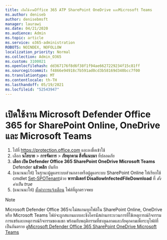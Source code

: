 ```yaml
---
title: เปิดใช้งานOffice 365 ATP SharePoint OneDrive และMicrosoft Teams
ms.author: deniseb
author: denisebmsft
manager: laurawi
ms.date: 04/21/2020
ms.audience: Admin
ms.topic: article
ms.service: o365-administration
ROBOTS: NOINDEX, NOFOLLOW
localization_priority: Normal
ms.collection: Admin_O365
ms.custom: 3100021
ms.openlocfilehash: dd367176f8d6f38f1f94ae6627229234f15c81ff
ms.sourcegitcommit: f4866e94918c7b591ad0cd3b58169d340bcc7f00
ms.translationtype: MT
ms.contentlocale: th-TH
ms.lasthandoff: 05/19/2021
ms.locfileid: "52543947"
---
```

# <a name="enable-microsoft-defender-for-office-365-for-sharepoint-online-onedrive-and-microsoft-teams"></a>เปิดใช้งาน Microsoft Defender Office 365 for SharePoint Online, OneDrive และ Microsoft Teams

1. ไปที่ https://protection.office.com และลงชื่อเข้าใช้
2. เลือก **นโยบาย**  >  **การจัดการ**  >  **ภัยคุกคาม สิ่งที่แนบมา** ที่ปลอดภัย
3. **เลือก เปิด Defender Office 365 SharePoint OneDrive Microsoft Teams** Defender **แล้วคลิก** บันทึก
4. (แนะนนะให้) ในฐานะผู้ดูแลระบบส่วนกลางหรือผู้ดูแลระบบ SharePoint Online ให้เรียกใช้ cmdlet [Set-SPOTenant](/powershell/module/sharepoint-online/Set-SPOTenant?view=sharepoint-ps)ด้วย **พารามิเตอร์ DisallowInfectedFileDownload** ที่ *ตั้งค่าเป็น true*
5. (แนะนนะให้) [ตั้งค่าการแจ้งเตือน](/microsoft-365/security/office-365-security/turn-on-atp-for-spo-odb-and-teams#set-up-alerts-for-detected-files) ไฟล์ที่ถูกตรวจพบ

> [!NOTE]
> Microsoft Defender Office 365จะไม่สแกนทุกไฟล์ใน SharePoint Online, OneDrive หรือ Microsoft Teams ไฟล์จะถูกสแกนแบบอะซิงโครนัสผ่านกระบวนการที่ใช้เหตุการณ์กิจกรรมการแชร์และเหตุการณ์กิจกรรมของแขก พร้อมกับพฤติกรรมที่ชาญฉลาดและภัยคุกคามเพื่อระบุไฟล์ที่เป็นอันตราย ดู[Microsoft Defender Office 365 SharePoint OneDrive Microsoft Teams](/microsoft-365/security/office-365-security/atp-for-spo-odb-and-teams)